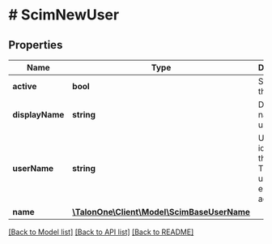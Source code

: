 # # ScimNewUser

## Properties

Name | Type | Description | Notes
------------ | ------------- | ------------- | -------------
**active** | **bool** | Status of the user. | [optional] 
**displayName** | **string** | Display name of the user. | [optional] 
**userName** | **string** | Unique identifier of the user. This is usually an email address. | 
**name** | [**\TalonOne\Client\Model\ScimBaseUserName**](ScimBaseUserName.md) |  | [optional] 

[[Back to Model list]](../../README.md#documentation-for-models) [[Back to API list]](../../README.md#documentation-for-api-endpoints) [[Back to README]](../../README.md)


